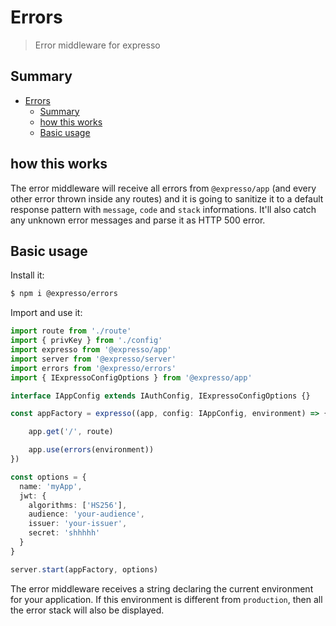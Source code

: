 # Errors

> Error middleware for expresso

## Summary

- [Errors](#errors)
  - [Summary](#summary)
  - [how this works](#how-this-works)
  - [Basic usage](#basic-usage)

## how this works

The error middleware will receive all errors from `@expresso/app` (and every other error thrown inside any routes) and it is going to sanitize it to a default response pattern with `message`, `code` and `stack` informations. It'll also catch any unknown error messages and parse it as HTTP 500 error.

## Basic usage

Install it:

```sh
$ npm i @expresso/errors
```

Import and use it:

```ts
import route from './route'
import { privKey } from './config'
import expresso from '@expresso/app'
import server from '@expresso/server'
import errors from '@expresso/errors'
import { IExpressoConfigOptions } from '@expresso/app'

interface IAppConfig extends IAuthConfig, IExpressoConfigOptions {}

const appFactory = expresso((app, config: IAppConfig, environment) => {

    app.get('/', route)

    app.use(errors(environment))
})

const options = {
  name: 'myApp',
  jwt: {
    algorithms: ['HS256'],
    audience: 'your-audience',
    issuer: 'your-issuer',
    secret: 'shhhhh'
  }
}

server.start(appFactory, options)
```

The error middleware receives a string declaring the current environment for your application. If this environment is different from `production`, then all the error stack will also be displayed.
